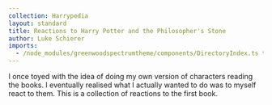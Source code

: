 ```yaml
---
collection: Harrypedia
layout: standard
title: Reactions to Harry Potter and the Philosopher's Stone
author: Luke Schierer
imports:
  - /node_modules/greenwoodspectrumtheme/components/DirectoryIndex.ts type="module"
---
```


I once toyed with the idea of doing my own version of characters reading the books. I eventually realised what I actually wanted to do was to myself react to them. This is a collection of reactions to the first book.

<directory-index directory="/Harrypedia/reactions/book 1/" ></directory-index>
